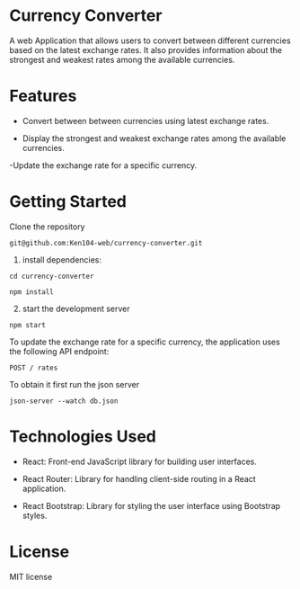  # Currency Converter

A web Application that allows users to convert between different currencies based on the latest exchange rates. It also provides information about the strongest and weakest rates among the available currencies.

# Features

- Convert between between currencies using latest exchange rates.

- Display the strongest and weakest exchange rates among the available currencies.

-Update the exchange rate for a specific currency.

# Getting Started

Clone the repository

`git@github.com:Ken104-web/currency-converter.git`

1. install dependencies:

`cd currency-converter`

`npm install`

2. start the development server

`npm start`

To update the exchange rate for a specific currency, the application uses the following API endpoint:

`POST / rates`

To obtain it first run the json server

`json-server --watch db.json`

# Technologies Used

- React: Front-end JavaScript library for building user interfaces.


- React Router: Library for handling client-side routing in a React application.


- React Bootstrap: Library for styling the user interface using Bootstrap styles.

# License 

MIT license